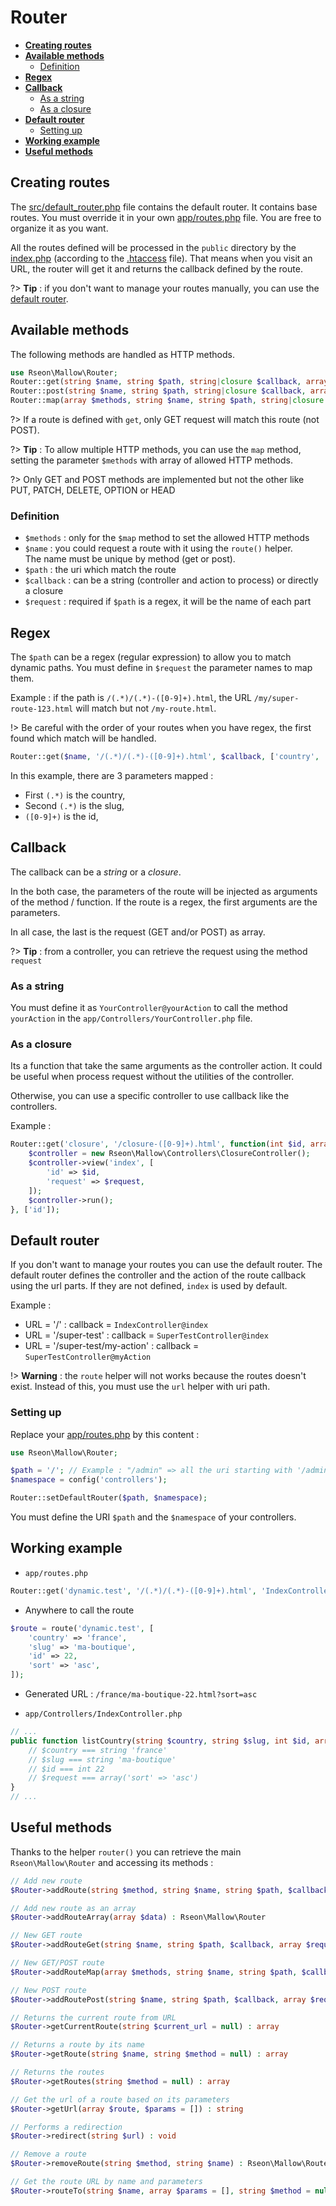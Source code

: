 # Router

- **[Creating routes](/router?id=creating-routes)**
- **[Available methods](/router?id=available-methods)**
    - [Definition](/router?id=definition)
- **[Regex](/router?id=regex)**
- **[Callback](/router?id=callback)**
    - [As a string](/router?id=as-a-string)
    - [As a closure](/router?id=as-a-closure)
- **[Default router](/router?id=default-router)**
    - [Setting up](/router?id=setting-up)
- **[Working example](/router?id=working-example)**
- **[Useful methods](/router?id=useful-methods)**


## Creating routes

The [src/default_router.php](https://github.com/rseon/mallow/blob/master/src/default_router.php) file contains the
default router.
It contains base routes.
You must override it in your own [app/routes.php](https://github.com/rseon/mallow/blob/master/app/routes.php) file.
You are free to organize it as you want.


All the routes defined will be processed in the `public` directory by the
[index.php](https://github.com/rseon/mallow/blob/master/public/index.php) (according to the
[.htaccess](https://github.com/rseon/mallow/blob/master/public/.htaccess) file). That means when you visit an URL, the
router will get it and returns the callback defined by the route.

?> **Tip** : if you don't want to manage your routes manually, you can use the [default router](/router?id=default-router).


## Available methods

The following methods are handled as HTTP methods.

```php
use Rseon\Mallow\Router;
Router::get(string $name, string $path, string|closure $callback, array $request = []);
Router::post(string $name, string $path, string|closure $callback, array $request = []);
Router::map(array $methods, string $name, string $path, string|closure $callback, array $request = []);
```

?> If a route is defined with `get`, only GET request will match this route (not POST).

?> **Tip** : To allow multiple HTTP methods, you can use the `map` method, setting the parameter `$methods` with array of allowed HTTP methods.

?> Only GET and POST methods are implemented but not the other like PUT, PATCH, DELETE, OPTION or HEAD


### Definition

- `$methods` : only for the `$map` method to set the allowed HTTP methods 
- `$name` : you could request a route with it using the `route()` helper.<br>
The name must be unique by method (get or post).
- `$path` : the uri which match the route
- `$callback` : can be a string (controller and action to process) or directly a closure
- `$request` : required if `$path` is a regex, it will be the name of each part


## Regex

The `$path` can be a regex (regular expression) to allow you to match dynamic paths.
You must define in `$request` the parameter names to map them.

Example : if the path is `/(.*)/(.*)-([0-9]+).html`, the URL `/my/super-route-123.html` will match but
not `/my-route.html`.

!> Be careful with the order of your routes when you have regex, the first found which match will be handled.

```php
Router::get($name, '/(.*)/(.*)-([0-9]+).html', $callback, ['country', 'slug', 'id']);
```
In this example, there are 3 parameters mapped :
- First `(.*)` is the country,
- Second `(.*)` is the slug,
- `([0-9]+)` is the id,


## Callback

The callback can be a *string* or a *closure*.

In the both case, the parameters of the route will be injected as arguments of the method / function.
If the route is a regex, the first arguments are the parameters.

In all case, the last is the request (GET and/or POST) as array.

?> **Tip** : from a controller, you can retrieve the request using the method `request`


### As a string

You must define it as `YourController@yourAction` to call the method `yourAction` in the
`app/Controllers/YourController.php` file.


### As a closure

Its a function that take the same arguments as the controller action.
It could be useful when process request without the utilities of the controller.

Otherwise, you can use a specific controller to use callback like the controllers.

Example : 
```php
Router::get('closure', '/closure-([0-9]+).html', function(int $id, array $request = []) {
    $controller = new Rseon\Mallow\Controllers\ClosureController();
    $controller->view('index', [
        'id' => $id,
        'request' => $request,
    ]);
    $controller->run();
}, ['id']);
``` 


## Default router

If you don't want to manage your routes you can use the default router.
The default router defines the controller and the action of the route callback using the url parts.
If they are not defined, `index` is used by default.

Example :
- URL = '/' : callback = `IndexController@index`
- URL = '/super-test' : callback = `SuperTestController@index`
- URL = '/super-test/my-action' : callback = `SuperTestController@myAction`

!> **Warning** : the `route` helper will not works because the routes doesn't exist. Instead of this, you must use
the `url` helper with uri path.


### Setting up
Replace your [app/routes.php](https://github.com/rseon/mallow/blob/master/app/routes.php) by this content :

```php
use Rseon\Mallow\Router;

$path = '/'; // Example : "/admin" => all the uri starting with '/admin' will use the default router
$namespace = config('controllers');

Router::setDefaultRouter($path, $namespace);
```

You must define the URI `$path` and the `$namespace` of your controllers.



## Working example

- `app/routes.php`
```php
Router::get('dynamic.test', '/(.*)/(.*)-([0-9]+).html', 'IndexController@listCountry', ['country', 'slug', 'id']);
```

- Anywhere to call the route
```php
$route = route('dynamic.test', [
    'country' => 'france',
    'slug' => 'ma-boutique',
    'id' => 22,
    'sort' => 'asc',
]);
```

- Generated URL : `/france/ma-boutique-22.html?sort=asc`

- `app/Controllers/IndexController.php`
```php
// ...
public function listCountry(string $country, string $slug, int $id, array $request = []) {
    // $country === string 'france'
    // $slug === string 'ma-boutique'
    // $id === int 22
    // $request === array('sort' => 'asc')
}
// ...
```


## Useful methods

Thanks to the helper `router()` you can retrieve the main `Rseon\Mallow\Router` and accessing its methods :

```php
// Add new route
$Router->addRoute(string $method, string $name, string $path, $callback, array $request = []) : Rseon\Mallow\Router

// Add new route as an array
$Router->addRouteArray(array $data) : Rseon\Mallow\Router

// New GET route
$Router->addRouteGet(string $name, string $path, $callback, array $request = []) : Rseon\Mallow\Router

// New GET/POST route
$Router->addRouteMap(array $methods, string $name, string $path, $callback, array $request = []) : Rseon\Mallow\Router

// New POST route
$Router->addRoutePost(string $name, string $path, $callback, array $request = []) : Rseon\Mallow\Router

// Returns the current route from URL
$Router->getCurrentRoute(string $current_url = null) : array

// Returns a route by its name
$Router->getRoute(string $name, string $method = null) : array

// Returns the routes
$Router->getRoutes(string $method = null) : array

// Get the url of a route based on its parameters
$Router->getUrl(array $route, $params = []) : string

// Performs a redirection
$Router->redirect(string $url) : void

// Remove a route
$Router->removeRoute(string $method, string $name) : Rseon\Mallow\Router

// Get the route URL by name and parameters
$Router->routeTo(string $name, array $params = [], string $method = null) : string
```
